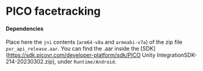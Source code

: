 # PICO facetracking
#### Dependencies
Place here the `jni` contents (`arm64-v8a` and `armeabi-v7a`) of the zip file `pxr_api_release.aar`.
You can find the .aar inside the [SDK](https://sdk.picovr.com/developer-platform/sdk/PICO Unity IntegrationSDK-214-20230302.zip), under `Runtime/Android`.